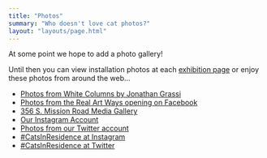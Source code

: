 ```yaml
---
title: "Photos"
summary: "Who doesn't love cat photos?"
layout: "layouts/page.html"
---
```

At some point we hope to add a photo gallery!

Until then you can view installation photos at each [exhibition page](/exhibitions/) or enjoy these photos from around the web...

* [Photos from White Columns by Jonathan Grassi](http://events.jonathangrassi.com/Events/The-Cat-Show-at-White-Columns/i-Dh8KK5t)
* [Photos from the Real Art Ways opening on Facebook](https://www.facebook.com/media/set/?set=a.10152491628823181.1073741865.28179988180&type=1)
* [356 S. Mission Road Media Gallery](http://356mission.com/item/the-cats-in-residence-program/?tab=Media)
* [Our Instagram Account](http://instagram.com/catsinresidence)
* [Photos from our Twitter account](https://twitter.com/catsinresidence/media)
* [#CatsInResidence at Instagram](https://www.instagram.com/explore/tags/catsinresidence/)
* [#CatsInResidence at Twitter](https://twitter.com/hashtag/CatsInResidence?src=hash)
